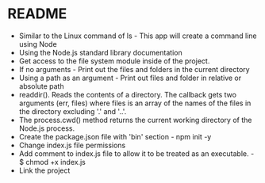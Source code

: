 # README

* Similar to the Linux command of ls - This app will create a command line using Node
* Using the Node.js standard library documentation
* Get access to the file system module inside of the project.
* If no arguments - Print out the files and folders in the current directory
* Using a path as an argument - Print out files and folder in relative or absolute path
* readdir(). Reads the contents of a directory. The callback gets two arguments (err, files) where files is an array of the names of the files in the directory excluding '.' and '..'.
* The process.cwd() method returns the current working directory of the Node.js process.
* Create the package.json file with 'bin' section - npm init -y
* Change index.js file permissions
* Add comment to index.js file to allow it to be treated as an executable. - $ chmod +x index.js
* Link the project
